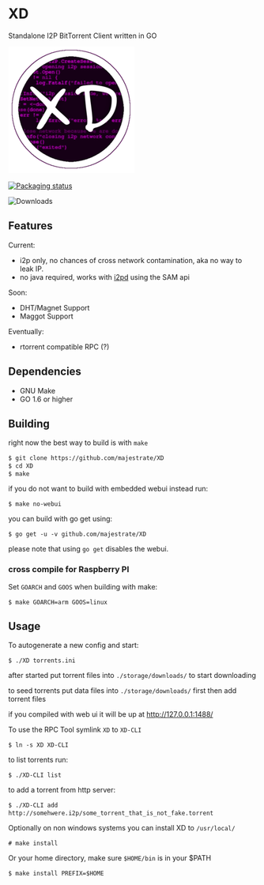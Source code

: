 # XD

Standalone I2P BitTorrent Client written in GO

![XD](contrib/logos/xd_logo_256x256.png)

[![Packaging status](https://repology.org/badge/vertical-allrepos/xd-torrent.svg)](https://repology.org/metapackage/xd-torrent)

![Downloads](https://img.shields.io/github/downloads/majestrate/XD/total.svg)

## Features

Current:

* i2p only, no chances of cross network contamination, aka no way to leak IP.
* no java required, works with [i2pd](https://github.com/purplei2p/i2pd) using the SAM api

Soon:

* DHT/Magnet Support
* Maggot Support

Eventually:

* rtorrent compatible RPC (?)

## Dependencies

* GNU Make
* GO 1.6 or higher


## Building

right now the best way to build is with `make`

    $ git clone https://github.com/majestrate/XD
    $ cd XD
    $ make

if you do not want to build with embedded webui instead run:

    $ make no-webui

you can build with go get using:

    $ go get -u -v github.com/majestrate/XD

please note that using `go get` disables the webui.

### cross compile for Raspberry PI

Set `GOARCH` and `GOOS` when building with make:

    $ make GOARCH=arm GOOS=linux

## Usage

To autogenerate a new config and start:

    $ ./XD torrents.ini

after started put torrent files into `./storage/downloads/` to start downloading

to seed torrents put data files into `./storage/downloads/` first then add torrent files

if you compiled with web ui it will be up at http://127.0.0.1:1488/

To use the RPC Tool symlink `XD` to `XD-CLI`

    $ ln -s XD XD-CLI

to list torrents run:

    $ ./XD-CLI list

to add a torrent from http server:

    $ ./XD-CLI add http://somehwere.i2p/some_torrent_that_is_not_fake.torrent

Optionally on non windows systems you can install XD to `/usr/local/`

    # make install

Or your home directory, make sure `$HOME/bin` is in your $PATH

    $ make install PREFIX=$HOME

